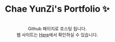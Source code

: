 <p align="center">
  <h1 align="center">Chae YunZi's Portfolio ✨</h1>

  <p align="center">
<br/>Github 페이지로 호스팅 됩니다. <br/>웹 사이트는 <a href="https://katetedeveloper.github.io/KateteDeveloper-KateteDeveloper.github.io/">Here</a>에서 확인하실 수 있습니다.
  <br/>

